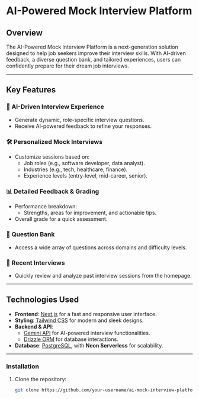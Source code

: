 # AI-Powered Mock Interview Platform

## Overview

The AI-Powered Mock Interview Platform is a next-generation solution designed to help job seekers improve their interview skills. With AI-driven feedback, a diverse question bank, and tailored experiences, users can confidently prepare for their dream job interviews.

---

## Key Features

### 🎯 AI-Driven Interview Experience
- Generate dynamic, role-specific interview questions.
- Receive AI-powered feedback to refine your responses.

### 🛠️ Personalized Mock Interviews
- Customize sessions based on:
  - Job roles (e.g., software developer, data analyst).
  - Industries (e.g., tech, healthcare, finance).
  - Experience levels (entry-level, mid-career, senior).

### 📊 Detailed Feedback & Grading
- Performance breakdown:
  - Strengths, areas for improvement, and actionable tips.
- Overall grade for a quick assessment.

### 📂 Question Bank
- Access a wide array of questions across domains and difficulty levels.

### 🔄 Recent Interviews
- Quickly review and analyze past interview sessions from the homepage.

---

## Technologies Used

- **Frontend**: [Next.js](https://nextjs.org/) for a fast and responsive user interface.
- **Styling**: [Tailwind CSS](https://tailwindcss.com/) for modern and sleek designs.
- **Backend & API**: 
  - [Gemini API](https://example.com/gemini) for AI-powered interview functionalities.
  - [Drizzle ORM](https://github.com/drizzle-team/drizzle-orm) for database interactions.
- **Database**: [PostgreSQL](https://www.postgresql.org/), with **Neon Serverless** for scalability.

---



### Installation

1. Clone the repository:
   ```bash
   git clone https://github.com/your-username/ai-mock-interview-platform.git
